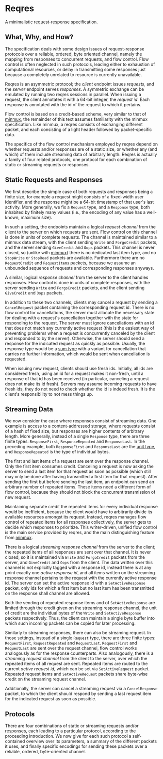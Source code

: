 # Reqres

A minimalistic request-response specification.

## What, Why, and How?

The specification deals with some design issues of request-response protocols over a reliable, ordered, byte oriented channel, namely the mapping from responses to concurrent requests, and flow control. Flow control is often neglected in such protocols, leading either to exhaustion of computational resources, or delay in transmitting some responses just because a completely unrelated to resource is currently unavailable.

Reqres is an asymmetric protocol; the *client* endpoint issues *requests*, and the *server* endpoint serves *responses*. A symmetric exchange can be emulated by running two reqres sessions in parallel. When issuing a request, the client annotates it with a 64-bit integer, the *request id*. Each response is annotated with the id of the request to which it pertains.

Flow control is based on a credit-based scheme, very similar to that of [minmux](https://github.com/AljoschaMeyer/minmux), the remainder of this text assumes familiarity with the minmux specification. Like minmux, a reqres consists of exchanging different packet, and each consisting of a light header followed by packet-specific data.

The specifics of the flow control mechanism employed by reqres depend on whether requests and/or responses are of a static size, or whether any (and which) of them include streaming data of arbitrary length. Reqres is actually a family of four related protocols, one protocol for each combination of static or streaming requests or responses.

## Static Requests and Responses

We first describe the simple case of both requests and responses being a finite size, for example a request might consists of a fixed-width user identifier, and the response might be a 64-bit timestamp of that user's last activity. More generally, we fix a `Request` type, and a `Response` type, both inhabited by finitely many values (i.e., the encoding of any value has a well-known, maximum size).

In such a setting, the endpoints maintain a logical *request channel* from the client to the server on which requests are sent. Flow control on this channel is done in units of complete requests. The channel is maintained similar to a minmux data stream, with the client sending `Write` and `ForgoCredit` packets, and the server sending `GiveCredit` and `Oops` packets. This channel is never closed, so (unlike with [minmux](https://github.com/AljoschaMeyer/minmux)) there is no dedicated last item type, and no `StopWrite` or `StopRead` packets are available. Furthermore there are no `RequestCredit` and `RequestItems` packets, because we assume an unbounded sequence of requests and corresponding responses anyways.

A similar, logical *response channel* from the server to the client handles responses. Flow control is done in units of complete responses, with the server sending `Write` and `ForgoCredit` packets, and the client sending `GiveCredit` and `Oops` packets.

In addition to these two channels, clients may cancel a request by sending a `CancelRequest` packet containing the corresponding request id. There is no flow control for cancellations, the server must allocate the necessary state for dealing with a request's cancellation together with the state for responding to the request. The server must ignore cancellations with an id that does not match any currently active request (this is the easiest way of preventing problems when a request is concurrently canceled by the client and responded to by the server). Otherwise, the server should send a response for the indicated request as quickly as possible. Usually, the response type would be a [sum type](https://en.wikipedia.org/wiki/Tagged_union) with a variant for cancellation that carries no further information, which would be sent when cancellation is requested.

When issuing new request, clients should use fresh ids. Initially, all ids are considered fresh, using an id for a request makes it non-fresh, until a response of that id has been received (in particular, canceling a request does not make its id fresh). Servers may assume incoming requests to have fresh ids, they do not need to check whether the id is indeed fresh. It is the client's responsibility to not mess things up.

## Streaming Data

We now consider the case where responses consist of streaming data. One example is access to a content-addressed storage, where requests consist of a hash of fixed size, but responses are higher contents of arbitrary length. More generally, instead of a single `Response` type, there are three finite types: `ResponseFirst`, `ResponseRepeated` and `ResponseLast`. In the preceding example, both `ResponseFirst` and `ResponseLast` are the [unit type](https://en.wikipedia.org/wiki/Unit_type), and `ResponseRepeated` is the type of individual bytes.

The first and last items of a request are sent over the response channel. Only the first item consumes credit. Canceling a request is now asking the server to send a last item for that request as soon as possible (which still may only be done after having transmitted a first item for that request). After sending the first but before sending the last item, an endpoint can send an arbitrary number of repeated items. These items need a different form of flow control, because they should not block the concurrent transmission of new request.

Maintaining separate credit the repeated items for every individual response would be inefficient, because the client would have to arbitrarily divide its available resources amongst its request. Instead, reqres manages flow control of repeated items for all responses collectively, the server gets to decide which responses to prioritize. This writer-driven, unified flow control is the main service provided by reqres, and the main distinguishing feature from [minmux](https://github.com/AljoschaMeyer/minmux).

There is a logical *streaming response channel* from the server to the client; the repeated items of all responses are sent over that channel. It is never closed, so it is maintained via `Write` and `ForgoCredit` packets from the server, and `GiveCredit` and `Oops` from the client. The data written over this channel is not explicitly tagged with a response id, instead there is at any point exactly one *active response id*, and all items written on the streaming response channel pertains to the request with the currently active response id. The server can set the active response id with a `SetActiveResponse` packet, only ids for which a first item but no last item has been transmitted on the response shall channel are allowed.

Both the sending of repeated response items and of `SetActiveResponse` are limited through the credit given on the streaming response channel, the unit of credit are the individual bytes of the `Write` and `SetActiveResponse` packets respectively. Thus, the client can maintain a single byte buffer into which such incoming packets can be copied for later processing.

Similarly to streaming responses, there can also be streaming request. In those settings, instead of a single `Request` type, there are three finite types: `RequestFirst`, `RequestRepeated` and `RequestLast`. `RequestFirst` and `RequestLast` are sent over the request channel, flow control works analogously as for the response counterparts. Also analogously, there is a *streaming request channel* from the client to the server, over which the repeated items of all request are sent. Repeated items are routed to the current *active request id*, which can be set via `SetActiveRequest` packet. Repeated request items and `SetActiveRequest` packets share byte-wise credit on the streaming request channel.

Additionally, the server can cancel a streaming request via a `CancelResponse` packet, to which the client should respond by sending a last request item for the indicated request as soon as possible.

## Protocols

There are four combinations of static or streaming requests and/or responses, each leading to a particular protocol, according to the proceeding introduction. We now give for each such protocol a self-contained overview over its parameters, a summary of the different packets it uses, and finally specific encodings for sending these packets over a reliable, ordered, byte-oriented channel.
